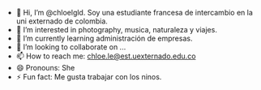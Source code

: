 - 👋 Hi, I’m @chloelgld. Soy una estudiante francesa de intercambio en la uni externado de colombia.
- 👀 I’m interested in photography, musica, naturaleza y viajes.
- 🌱 I’m currently learning administración de empresas.
- 💞️ I’m looking to collaborate on ...
- 📫 How to reach me: chloe.le@est.uexternado.edu.co
- 😄 Pronouns: She
- ⚡ Fun fact: Me gusta trabajar con los ninos. 

<!---
chloelgld/chloelgld is a ✨ special ✨ repository because its `README.md` (this file) appears on your GitHub profile.
You can click the Preview link to take a look at your changes.
--->
